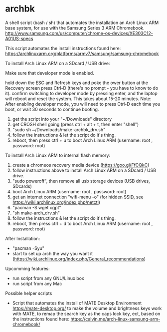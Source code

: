 # archbk

A shell script (bash / sh) that automates the installation an Arch Linux ARM base system, for use with the Samsung Series 3 ARM Chromebook. http://www.samsung.com/us/computer/chrome-os-devices/XE303C12-A01US-specs

This script automates the install instructions found here: https://archlinuxarm.org/platforms/armv7/samsung/samsung-chromebook
   
To install Arch Linux ARM on a SDcard / USB drive:

Make sure that developer mode is enabled.

  hold down the ESC and Refresh keys and poke the ower button
  at the Recovery screen press Ctrl-D (there's no prompt - you have to know to do it).
  confirm switching to developer mode by pressing enter, and the laptop will reboot and reset the system. This takes about 15-20 minutes.
  Note: After enabling developer mode, you will need to press Ctrl-D each time you boot, or wait 30 seconds to continue booting.

   1) get the script into your "~/Downloads" directory
   2) get CROSH shell going (press ctrl + alt + t, then enter "shell")
   3) "sudo sh ~/Downloads/make-archbk_drv.sh"
   4) follow the instructions & let the script do it's thing.
   5) reboot, then press ctrl + u to boot Arch Linux ARM (username: root , password: root)
  
To install Arch Linux ARM to internal flash memory:

   1) create a chromeos recovery media device (https://goo.gl/FfCQkC)
   2) follow instructions above to install Arch Linux ARM on a SDcard / USB drive.
   3) "sudo poweroff", then remove all usb storage devices (USB drives, SDcards)
   4) boot Arch Linux ARM (username: root , password: root)
   5) get an internet connection "wifi-menu -o" (for hidden SSID, see https://wiki.archlinux.org/index.php/netctl)
   6) "pacman -S wget cgpt"
   7) "sh make-arch_drv.sh"
   8) follow the instructions & let the script do it's thing.
   9) reboot, then press ctrl + d to boot Arch Linux ARM (username: root , password: root)
   
After Installation:

   * "pacman -Syu"
   * start to set up arch the way you want it (https://wiki.archlinux.org/index.php/General_recommendations)

Upcomming features:
  
  * run script from any GNU/Linux box
  * run script from any Mac
  
Possible helper scripts

  * Script that automates the install of MATE Desktop Environment https://mate-desktop.org/ to make the volume and brightness keys work with MATE, to remap the search key as the caps lock key, ect, based on the instructions found here: https://calvin.me/arch-linux-samsung-arm-chromebook/
